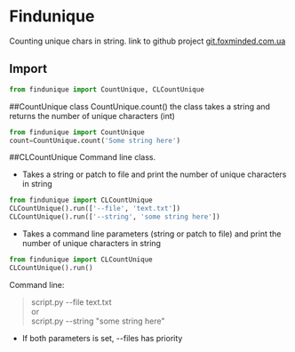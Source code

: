 # Findunique
Counting unique chars in string.
link to github project [git.foxminded.com.ua](https://git.foxminded.com.ua/foxstudent100631/foxpy)

## Import
```python
from findunique import CountUnique, CLCountUnique
```

##CountUnique class
CountUnique.count() the class takes a string and returns the number of unique characters (int)
```python
from findunique import CountUnique
count=CountUnique.count('Some string here')
```
##CLCountUnique
Command line class.
- Takes a string or patch to file and print the number of unique characters in string</br>
```python
from findunique import CLCountUnique
CLCountUnique().run(['--file', 'text.txt'])
CLCountUnique().run(['--string', 'some string here'])
```
- Takes a command line parameters (string or patch to file) and print the number of unique characters in string</br>
```python
from findunique import CLCountUnique
CLCountUnique().run()
```
Command line:
> script.py --file text.txt</br>
or</br>
> script.py --string "some string here"</br>
- If both parameters is set, --files has priority